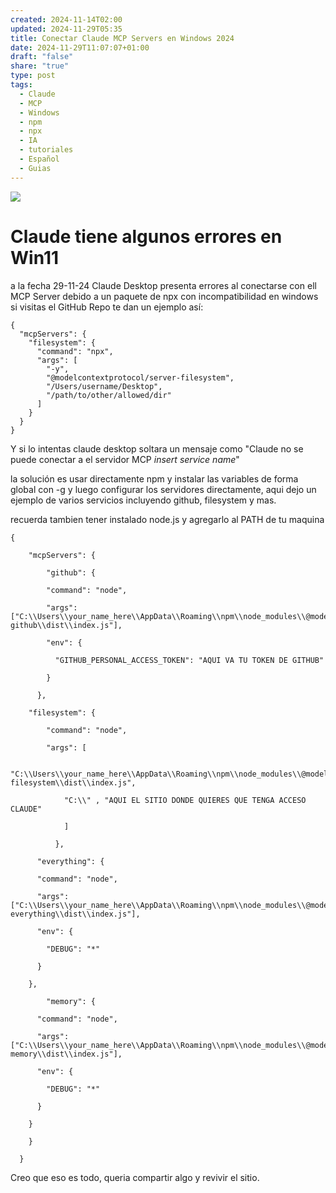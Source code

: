 ```yaml
---
created: 2024-11-14T02:00
updated: 2024-11-29T05:35
title: Conectar Claude MCP Servers en Windows 2024
date: 2024-11-29T11:07:07+01:00
draft: "false"
share: "true"
type: post
tags:
  - Claude
  - MCP
  - Windows
  - npm
  - npx
  - IA
  - tutoriales
  - Español
  - Guias
---
```


![](/images/Pasted%20image%2020241129053405.png)
# Claude tiene algunos errores en Win11

a la fecha 29-11-24 Claude Desktop presenta errores al conectarse con ell MCP Server debido a un paquete de npx con incompatibilidad en windows si visitas el GitHub Repo te dan un ejemplo así:


```
{
  "mcpServers": {
    "filesystem": {
      "command": "npx",
      "args": [
        "-y",
        "@modelcontextprotocol/server-filesystem",
        "/Users/username/Desktop",
        "/path/to/other/allowed/dir"
      ]
    }
  }
}
```

Y si lo intentas claude desktop soltara un mensaje como "Claude no se puede conectar a el servidor MCP *insert service name*"

la solución es usar directamente npm y instalar las variables de forma global con -g
y luego configurar los servidores directamente, aqui dejo un ejemplo de varios servicios incluyendo github, filesystem y mas.

recuerda tambien tener instalado node.js y agregarlo al PATH de tu maquina

```
{

    "mcpServers": {

        "github": {

        "command": "node",

        "args": ["C:\\Users\\your_name_here\\AppData\\Roaming\\npm\\node_modules\\@modelcontextprotocol\\server-github\\dist\\index.js"],  

        "env": {

          "GITHUB_PERSONAL_ACCESS_TOKEN": "AQUI VA TU TOKEN DE GITHUB"

        }

      },

    "filesystem": {

        "command": "node",

        "args": [

            "C:\\Users\\your_name_here\\AppData\\Roaming\\npm\\node_modules\\@modelcontextprotocol\\server-filesystem\\dist\\index.js",

            "C:\\" , "AQUI EL SITIO DONDE QUIERES QUE TENGA ACCESO CLAUDE"

            ]

          },

      "everything": {

      "command": "node",

      "args": ["C:\\Users\\your_name_here\\AppData\\Roaming\\npm\\node_modules\\@modelcontextprotocol\\server-everything\\dist\\index.js"],

      "env": {

        "DEBUG": "*"

      }

    },

        "memory": {

      "command": "node",

      "args": ["C:\\Users\\your_name_here\\AppData\\Roaming\\npm\\node_modules\\@modelcontextprotocol\\server-memory\\dist\\index.js"],

      "env": {

        "DEBUG": "*"

      }

    }

    }

  }
```


Creo que eso es todo, queria compartir algo y revivir el sitio. 